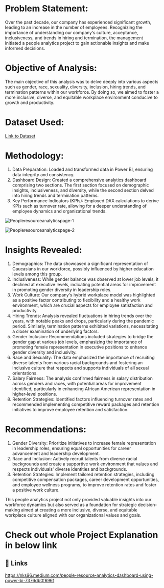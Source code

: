 # Problem Statement:
Over the past decade, our company has experienced significant growth, leading to an increase in the number of employees. Recognizing the importance of understanding our company's culture, acceptance, inclusiveness, and trends in hiring and termination, the management initiated a people analytics project to gain actionable insights and make informed decisions.

# Objective of Analysis:
The main objective of this analysis was to delve deeply into various aspects such as gender, race, sexuality, diversity, inclusion, hiring trends, and termination patterns within our workforce. By doing so, we aimed to foster a more inclusive, diverse, and equitable workplace environment conducive to growth and productivity.

# Dataset Used:
[Link to Dataset](https://docs.google.com/spreadsheets/d/1Dg_aczyeCh0izhIrZhVDCfuKqSApjMCV7flxaY6iUnA/edit#gid=423853547)

# Methodology:
1. Data Preparation: Loaded and transformed data in Power BI, ensuring data integrity and consistency.
2. Dashboard Design: Created a comprehensive analytics dashboard comprising two sections. The first section focused on demographic insights, inclusiveness, and diversity, while the second section delved into hiring trends and termination patterns.
3. Key Performance Indicators (KPIs): Employed DAX calculations to derive KPIs such as turnover rate, allowing for a deeper understanding of employee dynamics and organizational trends.

![Peopleresourceanalyticspage-1](https://github.com/Nikhil-Sawhney/Power-BI/assets/134135837/fd99bdd9-a356-46f9-82a2-01a1891bdb2e)

![Peopleresourceanalyticspage-2](https://github.com/Nikhil-Sawhney/Power-BI/assets/134135837/8c87a681-8edb-4ee1-a363-c1c94c2e936e)

# Insights Revealed:
1. Demographics: The data showcased a significant representation of Caucasians in our workforce, possibly influenced by higher education levels among this group.
2. Inclusiveness: While gender balance was observed at lower job levels, it declined at executive levels, indicating potential areas for improvement in promoting gender diversity in leadership roles.
3. Work Culture: Our company's hybrid workplace model was highlighted as a positive factor contributing to flexibility and a healthy work environment, which are crucial aspects for employee satisfaction and productivity.
4. Hiring Trends: Analysis revealed fluctuations in hiring trends over the years, with notable peaks and drops, particularly during the pandemic period. Similarly, termination patterns exhibited variations, necessitating a closer examination of underlying factors.
5. Gender Inclusion: Recommendations included strategies to bridge the gender gap at various job levels, emphasizing the importance of promoting female representation in executive positions to enhance gender diversity and inclusivity.
6. Race and Sexuality: The data emphasized the importance of recruiting diverse talents from various racial backgrounds and fostering an inclusive culture that respects and supports individuals of all sexual orientations.
7. Salary Fairness: The analysis confirmed fairness in salary distribution across genders and races, with potential areas for improvement identified, particularly in enhancing African American representation in higher-level positions.
8. Retention Strategies: Identified factors influencing turnover rates and recommended implementing competitive reward packages and retention initiatives to improve employee retention and satisfaction.

# Recommendations:
1. Gender Diversity: Prioritize initiatives to increase female representation in leadership roles, ensuring equal opportunities for career advancement and leadership development.
2. Race and Inclusion: Actively recruit talents from diverse racial backgrounds and create a supportive work environment that values and respects individuals' diverse identities and backgrounds.
3. Retention Strategies: Implement tailored retention strategies, including competitive compensation packages, career development opportunities, and employee wellness programs, to improve retention rates and foster a positive work culture.

This people analytics project not only provided valuable insights into our workforce dynamics but also served as a foundation for strategic decision-making aimed at creating a more inclusive, diverse, and equitable workplace culture aligned with our organizational values and goals.

#  Check out whole Project Explanation in below link 
## 🔗 Links
https://nks96.medium.com/people-resource-analytics-dashboard-using-power-bi-7376db0f696f
